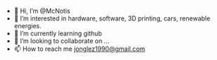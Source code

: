 - 👋 Hi, I’m @McNotis
- 👀 I’m interested in hardware, software, 3D printing, cars, renewable energies. 
- 🌱 I’m currently learning github
- 💞️ I’m looking to collaborate on ...
- 📫 How to reach me jonglez1990@gmail.com

<!---
McNotis/McNotis is a ✨ special ✨ repository because its `README.md` (this file) appears on your GitHub profile.
You can click the Preview link to take a look at your changes.
--->
